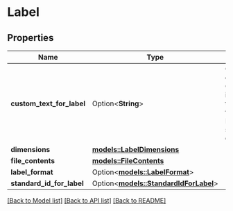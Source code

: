 # Label

## Properties

Name | Type | Description | Notes
------------ | ------------- | ------------- | -------------
**custom_text_for_label** | Option<**String**> | Custom text to print on the label. Note: Custom text is only included on labels that are in ZPL format (ZPL203). FedEx does not support `CustomTextForLabel`. | [optional]
**dimensions** | [**models::LabelDimensions**](LabelDimensions.md) |  | 
**file_contents** | [**models::FileContents**](FileContents.md) |  | 
**label_format** | Option<[**models::LabelFormat**](LabelFormat.md)> |  | [optional]
**standard_id_for_label** | Option<[**models::StandardIdForLabel**](StandardIdForLabel.md)> |  | [optional]

[[Back to Model list]](../README.md#documentation-for-models) [[Back to API list]](../README.md#documentation-for-api-endpoints) [[Back to README]](../README.md)


